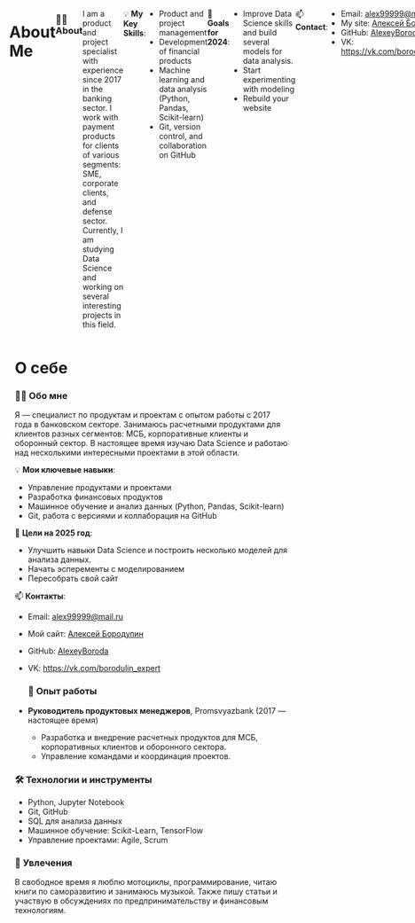 <div style="display: flex;">

  # About Me
  
  ### 👨‍💻 About
  I am a product and project specialist with experience since 2017 in the banking sector. I work with payment products for clients of various segments: SME, corporate clients, and defense sector. Currently, I am studying Data Science and working on several interesting projects in this field.

  💡 **My Key Skills**:
  - Product and project management
  - Development of financial products
  - Machine learning and data analysis (Python, Pandas, Scikit-learn)
  - Git, version control, and collaboration on GitHub

  🎯 **Goals for 2024**:
  - Improve Data Science skills and build several models for data analysis.
  - Start experimenting with modeling
  - Rebuild your website

  📫 **Contact**:
  - Email: alex99999@mail.ru
  - My site: [Алексей Бородулин](https://borodulin.expert)
  - GitHub: [AlexeyBoroda](https://github.com/AlexeyBoroda)
  - VK: https://vk.com/borodulin_expert

  ### 💼 Work Experience
  - **Head of Product Managers**, Promsvyazbank (2017 — present)
    - Development and implementation of payment products for SME, corporate clients, and the defense sector.
    - Team management and project coordination.

  ### 🛠 Technologies and Tools
  - Python, Jupyter Notebook
  - Git, GitHub
  - SQL for data analysis
  - Machine Learning: Scikit-Learn, TensorFlow
  - Project Management: Agile, Scrum

  ### 🎸 Hobbies
  In my free time, I love motorcycles, programming, reading self-development books, and playing music. I also write articles and participate in discussions on entrepreneurship and financial technologies.

  </div>
  <div style="flex: 1; padding-left: 10px;">

  # О себе
  
  ### 👨‍💻 Обо мне
  Я — специалист по продуктам и проектам с опытом работы с 2017 года в банковском секторе. Занимаюсь расчетными продуктами для клиентов разных сегментов: МСБ, корпоративные клиенты и оборонный сектор. В настоящее время изучаю Data Science и работаю над несколькими интересными проектами в этой области.

  💡 **Мои ключевые навыки**:
  - Управление продуктами и проектами
  - Разработка финансовых продуктов
  - Машинное обучение и анализ данных (Python, Pandas, Scikit-learn)
  - Git, работа с версиями и коллаборация на GitHub

  🎯 **Цели на 2025 год**:
  - Улучшить навыки Data Science и построить несколько моделей для анализа данных.
  - Начать эсперементы с моделированием
  - Пересобрать свой сайт

  📫 **Контакты**:
  - Email: alex99999@mail.ru
  - Мой сайт: [Алексей Бородулин](https://borodulin.expert)
  - GitHub: [AlexeyBoroda](https://github.com/AlexeyBoroda)
  - VK: https://vk.com/borodulin_expert


    ### 💼 Опыт работы
  - **Руководитель продуктовых менеджеров**, Promsvyazbank (2017 — настоящее время)
    - Разработка и внедрение расчетных продуктов для МСБ, корпоративных клиентов и оборонного сектора.
    - Управление командами и координация проектов.

  ### 🛠 Технологии и инструменты
  - Python, Jupyter Notebook
  - Git, GitHub
  - SQL для анализа данных
  - Машинное обучение: Scikit-Learn, TensorFlow
  - Управление проектами: Agile, Scrum

  ### 🎸 Увлечения
  В свободное время я люблю мотоциклы, программирование, читаю книги по саморазвитию и занимаюсь музыкой. Также пишу статьи и участвую в обсуждениях по предпринимательству и финансовым технологиям.

  </div>
</div>

